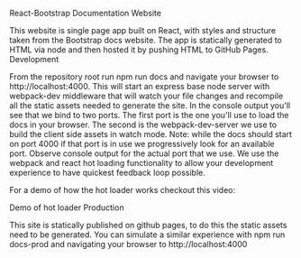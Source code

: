 React-Bootstrap Documentation Website

This website is single page app built on React, with styles and structure taken from the Bootstrap docs website. The app is statically generated to HTML via node and then hosted it by pushing HTML to GitHub Pages.
Development

From the repository root run npm run docs and navigate your browser to http://localhost:4000. This will start an express base node server with webpack-dev middleware that will watch your file changes and recompile all the static assets needed to generate the site. In the console output you'll see that we bind to two ports. The first port is the one you'll use to load the docs in your browser. The second is the webpack-dev-server we use to build the client side assets in watch mode. Note: while the docs should start on port 4000 if that port is in use we progressively look for an available port. Observe console output for the actual port that we use. We use the webpack and react hot loading functionality to allow your development experience to have quickest feedback loop possible.

For a demo of how the hot loader works checkout this video:

Demo of hot loader
Production

This site is statically published on github pages, to do this the static assets need to be generated. You can simulate a similar experience with npm run docs-prod and navigating your browser to http://localhost:4000

